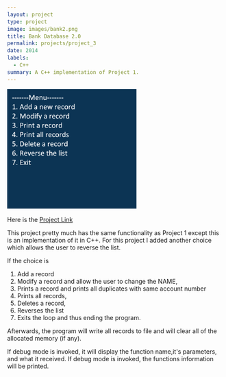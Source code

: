 ```yaml
---
layout: project
type: project
image: images/bank2.png
title: Bank Database 2.0
permalink: projects/project_3
date: 2014
labels:
  - C++
summary: A C++ implementation of Project 1.
---
```


<img src="../images/bankimg2.png" style="max-width:60%;">

Here is the [Project Link](https://github.com/gviloria/gviloria.github.io/tree/master/projects/Project_3)

This project pretty much has the same functionality as Project 1 except this is an implementation of it in C++.
For this project I added another choice which allows the user to reverse the list.

If the choice is 

1. Add a record
2. Modify a record and allow the user to change the NAME,
3. Prints a record and prints all duplicates with same account number
4. Prints all records, 
5. Deletes a record, 
6. Reverses the list 
7. Exits the loop and thus ending the program. 

Afterwards, the program will write all records to file and will clear all of the allocated memory (if any).
        
If debug mode is invoked, it will display the function name,it's parameters, and what it received.
If debug mode is invoked, the functions information will be printed.

